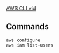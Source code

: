 [AWS CLI vid](https://www.youtube.com/watch?v=Rp-A84oh4G8)

## Commands

```
aws configure
aws iam list-users
```
